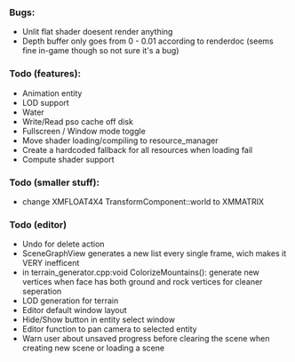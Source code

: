### Bugs:
- Unlit flat shader doesent render anything
- Depth buffer only goes from 0 - 0.01 according to renderdoc (seems fine in-game though so not sure it's a bug)

### Todo (features):
- Animation entity
- LOD support
- Water
- Write/Read pso cache off disk
- Fullscreen / Window mode toggle
- Move shader loading/compiling to resource_manager
- Create a hardcoded fallback for all resources when loading fail
- Compute shader support

### Todo (smaller stuff):
- change XMFLOAT4X4 TransformComponent::world to XMMATRIX

### Todo (editor)
- Undo for delete action
- SceneGraphView generates a new list every single frame, wich makes it VERY inefficent
- in terrain_generator.cpp:void ColorizeMountains(): generate new vertices when face  has both ground and rock vertices for cleaner seperation 
- LOD generation for terrain
- Editor default window layout
- Hide/Show button in entity select window
- Editor function to pan camera to selected entity
- Warn user about unsaved progress before clearing the scene when creating new scene or loading a scene
